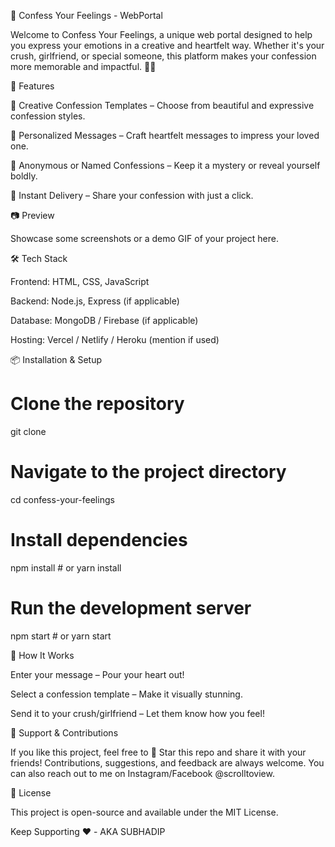 💖 Confess Your Feelings - WebPortal

Welcome to Confess Your Feelings, a unique web portal designed to help you express your emotions in a creative and heartfelt way. Whether it's your crush, girlfriend, or special someone, this platform makes your confession more memorable and impactful. 🌸✨

🚀 Features

🎨 Creative Confession Templates – Choose from beautiful and expressive confession styles.

💌 Personalized Messages – Craft heartfelt messages to impress your loved one.

🔐 Anonymous or Named Confessions – Keep it a mystery or reveal yourself boldly.

📩 Instant Delivery – Share your confession with just a click.

📷 Preview

Showcase some screenshots or a demo GIF of your project here.

🛠 Tech Stack

Frontend: HTML, CSS, JavaScript

Backend: Node.js, Express (if applicable)

Database: MongoDB / Firebase (if applicable)

Hosting: Vercel / Netlify / Heroku (mention if used)

📦 Installation & Setup

# Clone the repository
git clone 
# Navigate to the project directory
cd confess-your-feelings

# Install dependencies
npm install  # or yarn install

# Run the development server
npm start  # or yarn start

🎯 How It Works

Enter your message – Pour your heart out!

Select a confession template – Make it visually stunning.

Send it to your crush/girlfriend – Let them know how you feel!

🤝 Support & Contributions

If you like this project, feel free to 🌟 Star this repo and share it with your friends! Contributions, suggestions, and feedback are always welcome. You can also reach out to me on Instagram/Facebook @scrolltoview.

📝 License

This project is open-source and available under the MIT License.

Keep Supporting ❤️ - AKA SUBHADIP

